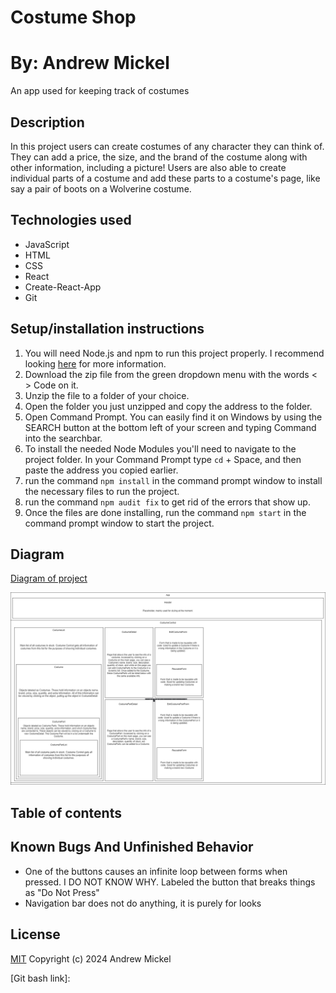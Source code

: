 Costume Shop
=============
By: Andrew Mickel
=============
An app used for keeping track of costumes

Description
----------------
In this project users can create costumes of any character they can think of. They can add a price, the size, and the brand of the costume along with other information, including a picture! Users are also able to create individual parts of a costume and add these parts to a costume's page, like say a pair of boots on a Wolverine costume.

Technologies used
--------------------
* JavaScript
* HTML
* CSS
* React
* Create-React-App
* Git

Setup/installation instructions
---------------------
1. You will need Node.js and npm to run this project properly. I recommend looking [here](https://docs.npmjs.com/downloading-and-installing-node-js-and-npm) for more information.
2. Download the zip file from the green dropdown menu with the words < > Code on it.
3. Unzip the file to a folder of your choice.
4. Open the folder you just unzipped and copy the address to the folder.
5. Open Command Prompt. You can easily find it on Windows by using the SEARCH button at the bottom left of your screen and typing Command into the searchbar.
6. To install the needed Node Modules you'll need to navigate to the project folder. In your Command Prompt type `cd` + Space, and then paste the address you copied earlier.
7. run the command `npm install` in the command prompt window to install the necessary files to run the project.
8. run the command `npm audit fix` to get rid of the errors that show up.
9. Once the files are done installing, run the command `npm start` in the command prompt window to start the project.

Diagram
----------------------
[Diagram of project]

![Image of Diagram](/Program-plan.png)


Table of contents
----------------------


Known Bugs And Unfinished Behavior
--------------------
* One of the buttons causes an infinite loop between forms when pressed. I DO NOT KNOW WHY. Labeled the button that breaks things as "Do Not Press"
* Navigation bar does not do anything, it is purely for looks

License
--------------------
[MIT](./LICENSE.txt) Copyright (c) 2024 Andrew Mickel

[Diagram of project]: Program-plan.png
[Git bash link]: 